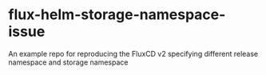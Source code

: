 # flux-helm-storage-namespace-issue
An example repo for reproducing the FluxCD v2 specifying different release namespace and storage namespace
